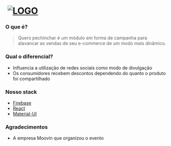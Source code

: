 # ‌‌ [![LOGO][logo-image]][logo-url]

### O que é?

> Quero pechinchar é um módulo em forma de campanha para alavancar as vendas de seu e-commerce de um modo mais dinâmico.

### Qual o diferencial?

- Influencia a utilização de redes sociais como modo de divulgação
- Os consumidores recebem descontos dependendo do quanto o produto foi compartilhado

### Nosso stack

- [Firebase](https://firebase.google.com/)
- [React](https://github.com/facebookincubator/create-react-app)
- [Material-UI](https://material-ui.com/)

### Agradecimentos

- A empresa Moovin que organizou o evento

[logo-image]: https://disk.megaimg.net/f80201083756e4af5127496aca488621
[logo-url]: https://github.com/moovin-hackathon/quero-pechinchar/master/README.md
